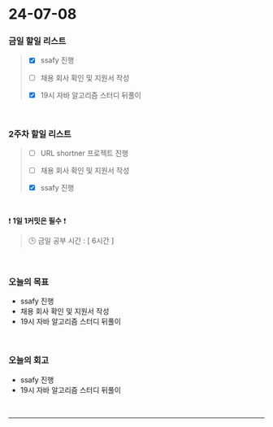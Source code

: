 # 24-07-08
### 금일 할일 리스트
> - [x]  ssafy 진행
>
> - [ ]  채용 회사 확인 및 지원서 작성
>
> - [x]  19시 자바 알고리즘 스터디 뒤풀이

<br/>

### 2주차 할일 리스트  
> - [ ]  URL shortner 프로젝트 진행
>
> - [ ]  채용 회사 확인 및 지원서 작성
>
> - [x]  ssafy 진행

<br/>

❗ **1일 1커밋은 필수** ❗
> 🕒 금일 공부 시간 : [ 6시간 ]

<br/>

### 오늘의 목표
- ssafy 진행
- 채용 회사 확인 및 지원서 작성
- 19시 자바 알고리즘 스터디 뒤풀이


<br>

### 오늘의 회고
- ssafy 진행
- 19시 자바 알고리즘 스터디 뒤풀이


<br/>

------------  
